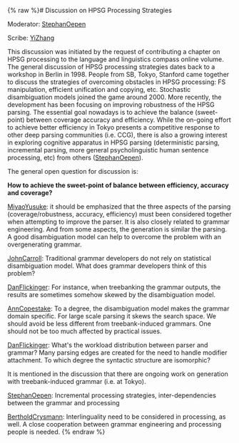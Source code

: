 {% raw %}# Discussion on HPSG Processing Strategies

Moderator: [StephanOepen](https://delph-in.github.io/docs/garage/StephanOepen)

Scribe: [YiZhang](https://delph-in.github.io/docs/garage/YiZhang)

This discussion was initiated by the request of contributing a chapter
on HPSG processing to the language and linguistics compass online
volume. The general discussion of HPSG processing strategies dates back
to a workshop in Berlin in 1998. People from SB, Tokyo, Stanford came
together to discuss the strategies of overcoming obstacles in HPSG
processing: FS manipulation, efficient unification and copying, etc.
Stochastic disambiguation models joined the game around 2000. More
recently, the development has been focusing on improving robustness of
the HPSG parsing. The essential goal nowadays is to achieve the balance
(sweet-point) between coverage accuracy and efficiency. While the
on-going effort to achieve better efficiency in Tokyo presents a
competitive response to other deep parsing communities (i.e. CCG), there
is also a growing interest in exploring cognitive apparatus in HPSG
parsing (deterministic parsing, incremental parsing, more general
psycholinguistic human sentence processing, etc) from others
([StephanOepen](https://delph-in.github.io/docs/garage/StephanOepen)).

The general open question for discussion is:

**How to achieve the sweet-point of balance between efficiency, accuracy
and coverage?**

[MiyaoYusuke](/MiyaoYusuke): it should be emphasized that the three
aspects of the parsing (coverage/robustness, accuracy, efficiency) must
been considered together when attempting to improve the parser. It is
also closely related to grammar engineering. And from some aspects, the
generation is similar the parsing. A good disambiguation model can help
to overcome the problem with an overgenerating grammar.

[JohnCarroll](https://delph-in.github.io/docs/garage/JohnCarroll): Traditional grammar developers do not rely
on statistical disambiguation model. What does grammar developers think
of this problem?

[DanFlickinger](https://delph-in.github.io/docs/garage/DanFlickinger): For instance, when treebanking the
grammar outputs, the results are sometimes somehow skewed by the
disambiguation model.

[AnnCopestake](https://delph-in.github.io/docs/garage/AnnCopestake): To a degree, the disambiguation model
makes the grammar domain specific. For large scale parsing it skews the
search space. We should avoid be less different from treebank-induced
grammars. One should not be too much affected by practical issues.

[DanFlickinger](https://delph-in.github.io/docs/garage/DanFlickinger): What's the workload distribution between
parser and grammar? Many parsing edges are created for the need to
handle modifier attachment. To which degree the syntactic structure are
isomorphic?

It is mentioned in the discussion that there are ongoing work on
generation with treebank-induced grammar (i.e. at Tokyo).

[StephanOepen](https://delph-in.github.io/docs/garage/StephanOepen): Incremental processing strategies,
inter-dependencies between the grammar and processing

[BertholdCrysmann](https://delph-in.github.io/docs/garage/BertholdCrysmann): Interlinguality need to be
considered in processing, as well. A close cooperation between grammar
engineering and processing people is needed.
<update date omitted for speed>{% endraw %}
